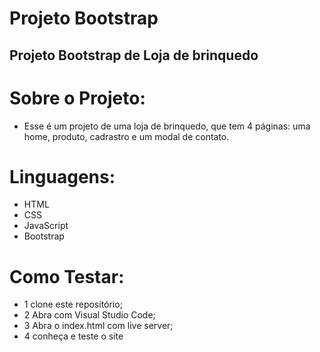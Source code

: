 # Projeto Bootstrap
## Projeto Bootstrap de Loja de brinquedo

# Sobre o Projeto:
- Esse é um projeto de uma loja de brinquedo, que tem 4 páginas: uma home, produto, cadrastro e um modal de contato.

# Linguagens:
- HTML
- CSS
- JavaScript
- Bootstrap

# Como Testar:
- 1 clone este repositório;
- 2 Abra com Visual Studio Code;
- 3 Abra o index.html com live server;
- 4 conheça e teste o site
